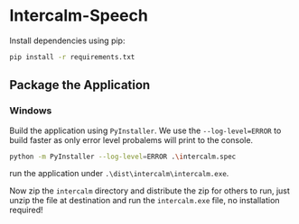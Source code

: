 # Intercalm-Speech
Install dependencies using pip:

```bash
pip install -r requirements.txt
```

## Package the Application

### Windows
Build the application using `PyInstaller`. We use the `--log-level=ERROR` to build faster as only error level probalems will print to the console.

```bash
python -m PyInstaller --log-level=ERROR .\intercalm.spec
```

run the application under `.\dist\intercalm\intercalm.exe`.

Now zip the `intercalm` directory and distribute the zip for others to run, 
just unzip the file at destination and run the `intercalm.exe` file, no installation required!